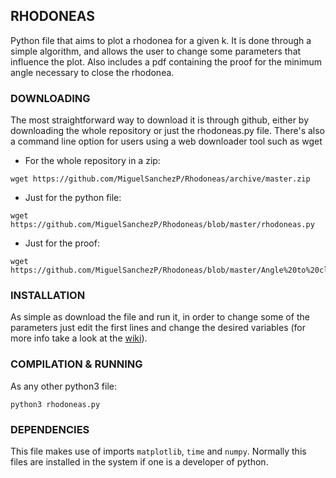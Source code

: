 ## RHODONEAS
Python file that aims to plot a rhodonea for a given k. It is done through a simple algorithm, and allows the user to change some parameters that influence the plot. Also includes a pdf containing the proof for the minimum angle necessary to close the rhodonea.

### DOWNLOADING
The most straightforward way to download it is through github, either by downloading the whole repository or just the rhodoneas.py file. There's also a command line option for users using a web downloader tool such as wget
* For the whole repository in a zip:
```shell
wget https://github.com/MiguelSanchezP/Rhodoneas/archive/master.zip
```
* Just for the python file:
```shell
wget https://github.com/MiguelSanchezP/Rhodoneas/blob/master/rhodoneas.py
```
* Just for the proof:
```shell
wget https://github.com/MiguelSanchezP/Rhodoneas/blob/master/Angle%20to%20close%20a%20rhodonea%20curve.pdf
```

### INSTALLATION
As simple as download the file and run it, in order to change some of the parameters just edit the first lines and change the desired variables (for more info take a look at the [wiki](https://github.com/MiguelSanchezP/Rhodoneas/wiki/Home/)).

### COMPILATION & RUNNING
As any other python3 file:
```shell
python3 rhodoneas.py
```

### DEPENDENCIES
This file makes use of imports ```matplotlib```, ```time``` and ```numpy```. Normally this files are installed in the system if one is a developer of python.
